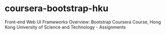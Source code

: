 # coursera-bootstrap-hku
Front-end Web UI Frameworks Overview: Bootstrap Coursera Course, Hong Kong University of Science and Technology - Assignments
